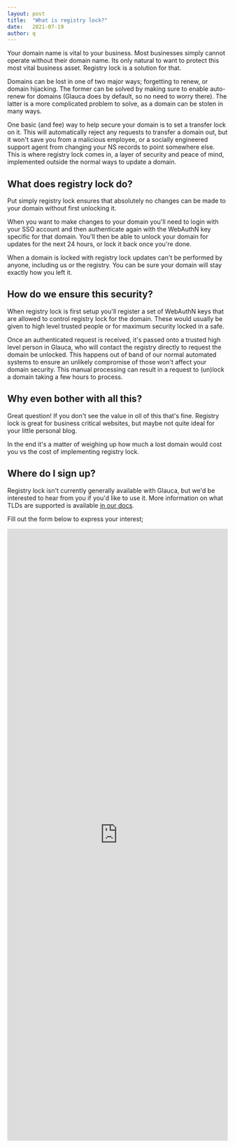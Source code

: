 ```yaml
---
layout: post
title:  "What is registry lock?"
date:   2021-07-19
author: q
---
```


Your domain name is vital to your business. Most businesses simply cannot
operate without their domain name. Its only natural to want to protect
this most vital business asset. Registry lock is a solution for that.

Domains can be lost in one of two major ways; forgetting to renew, or
domain hijacking. The former can be solved by making sure to enable 
auto-renew for domains (Glauca does by default, so no need to worry there).
The latter is a more complicated problem to solve, as a domain can be
stolen in many ways.

One basic (and fee) way to help secure your domain is to set a transfer
lock on it. This will automatically reject any requests to transfer a
domain out, but it won't save you from a malicious employee, or a socially
engineered support agent from changing your NS records to point somewhere
else. This is where registry lock comes in, a layer of security and peace
of mind, implemented outside the normal ways to update a domain. 

## What does registry lock do?

Put simply registry lock ensures that absolutely no changes can be made
to your domain without first unlocking it.

When you want to make changes to your domain you'll need to login with
your SSO account and then authenticate again with the WebAuthN key
specific for that domain. You'll then be able to unlock your domain
for updates for the next 24 hours, or lock it back once you're done.

When a domain is locked with registry lock updates can't be performed by
anyone, including us or the registry. You can be sure your domain
will stay exactly how you left it.

## How do we ensure this security?

When registry lock is first setup you'll register a set of WebAuthN keys
that are allowed to control registry lock for the domain. These would
usually be given to high level trusted people or for maximum security
locked in a safe.

Once an authenticated request is received, it's passed onto a trusted
high level person in Glauca, who will contact the registry directly to
request the domain be unlocked. This happens out of band of our normal
automated systems to ensure an unlikely compromise of those won't affect
your domain security. This manual processing can result in a request to 
(un)lock a domain taking a few hours to process.

## Why even bother with all this?

Great question! If you don't see the value in oll of this that's fine.
Registry lock is great for business critical websites, but maybe not quite
ideal for your little personal blog.

In the end it's a matter of weighing up how much a lost domain would cost
you vs the cost of implementing registry lock.

## Where do I sign up?

Registry lock isn't currently generally available with Glauca, but
we'd be interested to hear from you if you'd like to use it. More 
information on what TLDs are supported is available
[in our docs](https://docs.glauca.digital/domains/registry-lock/).

Fill out the form below to express your interest;

<iframe src="https://docs.google.com/forms/d/e/1FAIpQLScE-KejOaG4wRt0qVm9rKIyzDo_3wxWgeuF5lP-E_Y-T3Ttew/viewform?embedded=true" width="100%" height="1400" frameborder="0" marginheight="0" marginwidth="0">Loading…</iframe>
